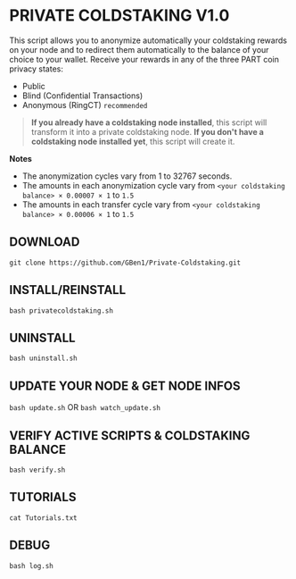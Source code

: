 # PRIVATE COLDSTAKING V1.0

This script allows you to anonymize automatically your coldstaking rewards on your node and to redirect them automatically to the balance of your choice to your wallet. Receive your rewards in any of the three PART coin privacy states:

- Public
- Blind (Confidential Transactions)
- Anonymous (RingCT) `recommended`

> **If you already have a coldstaking node installed**, this script will transform it into a private coldstaking node. **If you don't have a coldstaking node installed yet**, this script will create it.

**Notes**

- The anonymization cycles vary from 1 to 32767 seconds.
- The amounts in each anonymization cycle vary from `<your coldstaking balance> × 0.00007 × 1` to `1.5`
- The amounts in each transfer cycle vary from `<your coldstaking balance> × 0.00006 × 1` to `1.5`

## DOWNLOAD

`git clone https://github.com/GBen1/Private-Coldstaking.git`

## INSTALL/REINSTALL

`bash privatecoldstaking.sh`

## UNINSTALL

`bash uninstall.sh`

## UPDATE YOUR NODE & GET NODE INFOS

`bash update.sh` OR `bash watch_update.sh`

## VERIFY ACTIVE SCRIPTS & COLDSTAKING BALANCE

`bash verify.sh`

## TUTORIALS

`cat Tutorials.txt`

## DEBUG

`bash log.sh`
